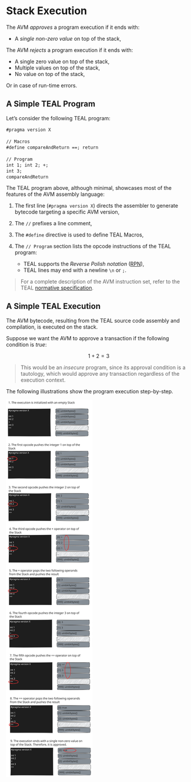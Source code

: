 # Stack Execution

The AVM _approves_ a program execution if it ends with:

- A _single non-zero value_ on top of the stack,

The AVM _rejects_ a program execution if it ends with:

- A single zero value on top of the stack,
- Multiple values on top of the stack,
- No value on top of the stack,

Or in case of run-time errors.

## A Simple TEAL Program

Let’s consider the following TEAL program:

```text
#pragma version X

// Macros
#define compareAndReturn ==; return

// Program
int 1; int 2; +;
int 3;
compareAndReturn
```

The TEAL program above, although minimal, showcases most of the features of the
AVM assembly language:

1. The first line (`#pragma version X`) directs the assembler to generate bytecode
targeting a specific AVM version,

1. The `//` prefixes a line comment,

1. The `#define` directive is used to define TEAL Macros,

1. The `// Program` section lists the opcode instructions of the TEAL program:

   - TEAL supports the _Reverse Polish notation_ ([RPN](https://en.wikipedia.org/wiki/Reverse_Polish_notation)),
   - TEAL lines may end with a newline `\n` or `;`.

> For a complete description of the AVM instruction set, refer to the TEAL [normative specification](./TEAL_opcodes.md).

## A Simple TEAL Execution

The AVM bytecode, resulting from the TEAL source code assembly and compilation, is
executed on the stack.

Suppose we want the AVM to approve a transaction if the following condition is _true_:

$$
1 + 2 = 3
$$

> This would be an _insecure_ program, since its approval condition is a tautology,
> which would approve any transaction regardless of the execution context.

The following illustrations show the program execution step-by-step.

![Stack](../images/avm-stack-execution.svg "Stack execution example")
